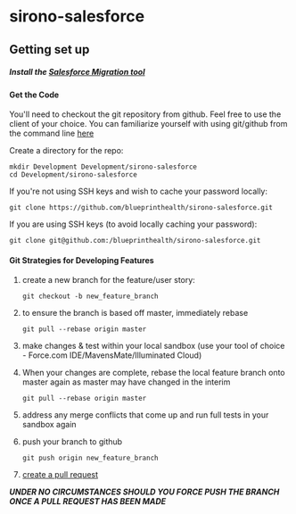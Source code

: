 # sirono-salesforce

## Getting set up
##### Install the [Salesforce Migration tool](https://developer.salesforce.com/docs/atlas.en-us.daas.meta/daas/meta_development.htm)

#### Get the Code
You'll need to checkout the git repository from github. Feel free to use the client of your choice.
You can familiarize yourself with using git/github from the command line [here](https://help.github.com/articles/set-up-git)

Create a directory for the repo:

    mkdir Development Development/sirono-salesforce
    cd Development/sirono-salesforce

If you're not using SSH keys and wish to cache your password locally:

    git clone https://github.com/blueprinthealth/sirono-salesforce.git

If you are using SSH keys (to avoid locally caching your password):

    git clone git@github.com:/blueprinthealth/sirono-salesforce.git

#### Git Strategies for Developing Features
1. create a new branch for the feature/user story:

    `git checkout -b new_feature_branch`

1. to ensure the branch is based off master, immediately rebase

    `git pull --rebase origin master`

1. make changes & test within your local sandbox
    (use your tool of choice - Force.com IDE/MavensMate/Illuminated Cloud)

1. When your changes are complete, rebase the local feature branch onto master again
    as master may have changed in the interim

    `git pull --rebase origin master`

1. address any merge conflicts that come up and run full tests in your sandbox again

1. push your branch to github

    `git push origin new_feature_branch`

1. [create a pull request](https://help.github.com/articles/creating-a-pull-request)

**_UNDER NO CIRCUMSTANCES SHOULD YOU FORCE PUSH THE BRANCH ONCE A PULL REQUEST HAS BEEN MADE_**
